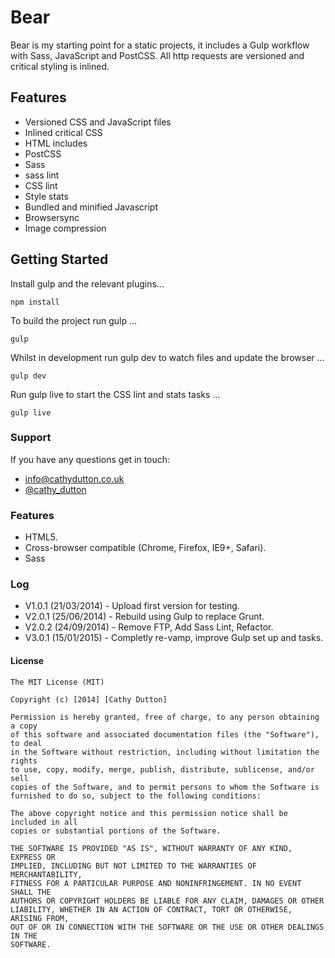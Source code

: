 # Bear

Bear is my starting point for a static projects, it includes a Gulp workflow with Sass, JavaScript and PostCSS. All http requests are versioned and critical styling is inlined.

## Features

*   Versioned CSS and JavaScript files
*   Inlined critical CSS
*   HTML includes
*   PostCSS
*   Sass
*   sass lint
*   CSS lint
*   Style stats
*   Bundled and minified Javascript
*   Browsersync
*   Image compression

## Getting Started

Install gulp and the relevant plugins...

```
npm install
```

To build the project run gulp ...

```
gulp
```

Whilst in development run gulp dev to watch files and update the browser  ...

```
gulp dev
```

Run gulp live to start the CSS lint and stats tasks  ...

```
gulp live
```


### Support
If you have any questions get in touch:

-   [info@cathydutton.co.uk](mailto:info@cathydutton.co.uk)
-   [@cathy_dutton](http://twitter.com/cathy_dutton)


### Features

* HTML5.
* Cross-browser compatible (Chrome, Firefox, IE9+, Safari).
* Sass

### Log

* V1.0.1 (21/03/2014) - Upload first version for testing.
* V2.0.1 (25/06/2014) - Rebuild using Gulp to replace Grunt.
* V2.0.2 (24/09/2014) - Remove FTP, Add Sass Lint, Refactor.
* V3.0.1 (15/01/2015) - Completly re-vamp, improve Gulp set up and tasks.



#### License
```
The MIT License (MIT)

Copyright (c) [2014] [Cathy Dutton]

Permission is hereby granted, free of charge, to any person obtaining a copy
of this software and associated documentation files (the "Software"), to deal
in the Software without restriction, including without limitation the rights
to use, copy, modify, merge, publish, distribute, sublicense, and/or sell
copies of the Software, and to permit persons to whom the Software is
furnished to do so, subject to the following conditions:

The above copyright notice and this permission notice shall be included in all
copies or substantial portions of the Software.

THE SOFTWARE IS PROVIDED "AS IS", WITHOUT WARRANTY OF ANY KIND, EXPRESS OR
IMPLIED, INCLUDING BUT NOT LIMITED TO THE WARRANTIES OF MERCHANTABILITY,
FITNESS FOR A PARTICULAR PURPOSE AND NONINFRINGEMENT. IN NO EVENT SHALL THE
AUTHORS OR COPYRIGHT HOLDERS BE LIABLE FOR ANY CLAIM, DAMAGES OR OTHER
LIABILITY, WHETHER IN AN ACTION OF CONTRACT, TORT OR OTHERWISE, ARISING FROM,
OUT OF OR IN CONNECTION WITH THE SOFTWARE OR THE USE OR OTHER DEALINGS IN THE
SOFTWARE.
